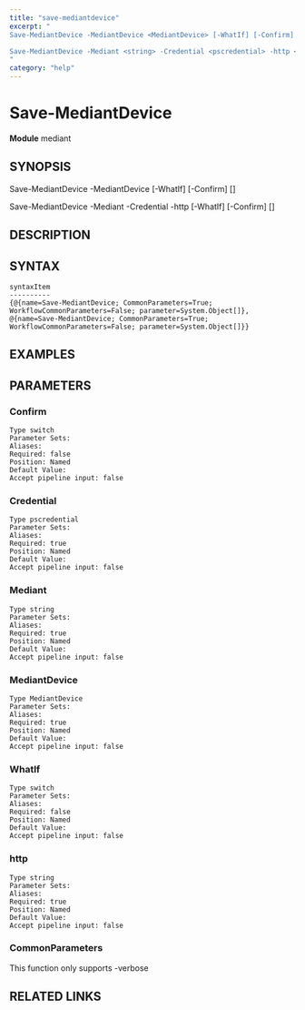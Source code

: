 ```yaml
---
title: "save-mediantdevice"
excerpt: "
Save-MediantDevice -MediantDevice <MediantDevice> [-WhatIf] [-Confirm] [<CommonParameters>]

Save-MediantDevice -Mediant <string> -Credential <pscredential> -http <string> [-WhatIf] [-Confirm] [<CommonParameters>]
"
category: "help"
---
```


# Save-MediantDevice
**Module** mediant

## SYNOPSIS

Save-MediantDevice -MediantDevice <MediantDevice> [-WhatIf] [-Confirm] [<CommonParameters>]

Save-MediantDevice -Mediant <string> -Credential <pscredential> -http <string> [-WhatIf] [-Confirm] [<CommonParameters>]


## DESCRIPTION


## SYNTAX

```
syntaxItem                                                                                                                                                                                                                  
----------                                                                                                                                                                                                                  
{@{name=Save-MediantDevice; CommonParameters=True; WorkflowCommonParameters=False; parameter=System.Object[]}, @{name=Save-MediantDevice; CommonParameters=True; WorkflowCommonParameters=False; parameter=System.Object[]}}
```


## EXAMPLES


## PARAMETERS

### Confirm



```
Type switch
Parameter Sets: 
Aliases: 
Required: false
Position: Named
Default Value:
Accept pipeline input: false
```
### Credential



```
Type pscredential
Parameter Sets: 
Aliases: 
Required: true
Position: Named
Default Value:
Accept pipeline input: false
```
### Mediant



```
Type string
Parameter Sets: 
Aliases: 
Required: true
Position: Named
Default Value:
Accept pipeline input: false
```
### MediantDevice



```
Type MediantDevice
Parameter Sets: 
Aliases: 
Required: true
Position: Named
Default Value:
Accept pipeline input: false
```
### WhatIf



```
Type switch
Parameter Sets: 
Aliases: 
Required: false
Position: Named
Default Value:
Accept pipeline input: false
```
### http



```
Type string
Parameter Sets: 
Aliases: 
Required: true
Position: Named
Default Value:
Accept pipeline input: false
```
### CommonParameters

This function only supports -verbose

## RELATED LINKS



